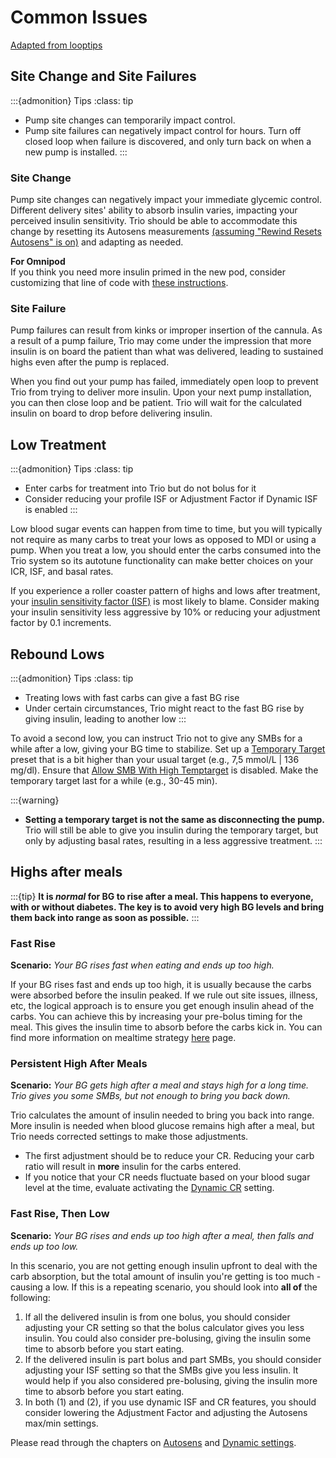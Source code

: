 # Common Issues
[Adapted from looptips](https://loopkit.github.io/looptips/how-to/think-like-loop/)

## Site Change and Site Failures

:::{admonition} Tips
:class: tip
  - Pump site changes can temporarily impact control. 
  - Pump site failures can negatively impact control for hours. Turn off closed loop when failure is discovered, and only turn back on when a new pump is installed.
:::

### Site Change

Pump site changes can negatively impact your immediate glycemic control. Different delivery sites' ability to absorb insulin varies, impacting your perceived insulin sensitivity. Trio should be able to accommodate this change by resetting its Autosens measurements [(assuming "Rewind Resets Autosens" is on)](../settings/configuration/preferences/othersettings.md) and adapting as needed.

**For Omnipod**\
If you think you need more insulin primed in the new pod, consider customizing that line of code with [these instructions](./customize.md#omnipod-add-extra-insulin-on-insertion).

### Site Failure

Pump failures can result from kinks or improper insertion of the cannula. As a result of a pump failure, Trio may come under the impression that more insulin is on board the patient than what was delivered, leading to sustained highs even after the pump is replaced. 

When you find out your pump has failed, immediately open loop to prevent Trio from trying to deliver more insulin. Upon your next pump installation, you can then close loop and be patient. Trio will wait for the calculated insulin on board to drop before delivering insulin.

## Low Treatment

:::{admonition} Tips
:class: tip
  - Enter carbs for treatment into Trio but do not bolus for it
  - Consider reducing your profile ISF or Adjustment Factor if Dynamic ISF is enabled
:::

Low blood sugar events can happen from time to time, but you will typically not require as many carbs to treat your lows as opposed to MDI or using a pump. When you treat a low, you should enter the carbs consumed into the Trio system so its autotune functionality can make better choices on your ICR, ISF, and basal rates.

If you experience a roller coaster pattern of highs and lows after treatment, your [insulin sensitivity factor (ISF)](../settings/configuration/insulinsensitivities.md) is most likely to blame. Consider making your insulin sensitivity less aggressive by 10% or reducing your adjustment factor by 0.1 increments. 

## Rebound Lows

:::{admonition} Tips
:class: tip
 - Treating lows with fast carbs can give a fast BG rise
 - Under certain circumstances, Trio might react to the fast BG rise by giving insulin, leading to another low
:::

To avoid a second low, you can instruct Trio not to give any SMBs for a while after a low, giving your BG time to stabilize. Set up a [Temporary Target](./temptarget.md) preset that is a bit higher than your usual target (e.g., 7,5 mmol/L | 136 mg/dl). Ensure that [Allow SMB With High Temptarget](../settings/configuration/preferences/smbsettings.md) is disabled. Make the temporary target last for a while (e.g., 30-45 min).

:::{warning}
 - **Setting a temporary target is not the same as disconnecting the pump.** Trio will still be able to give you insulin during the temporary target, but only by adjusting basal rates, resulting in a less aggressive treatment.
:::

## Highs after meals

:::{tip}
**It is _normal_ for BG to rise after a meal. This happens to everyone, with or without diabetes. The key is to avoid very high BG levels and bring them back into range as soon as possible.**
:::

### Fast Rise

**Scenario:** _Your BG rises fast when eating and ends up too high._

If your BG rises fast and ends up too high, it is usually because the carbs were absorbed before the insulin peaked. If we rule out site issues, illness, etc, the logical approach is to ensure you get enough insulin ahead of the carbs. You can achieve this by increasing your pre-bolus timing for the meal. This gives the insulin time to absorb before the carbs kick in. You can find more information on mealtime strategy [here](../Configuration/transition-qa.md#what-s-all-that-talk-about-changing-the-way-i-think) page.

### Persistent High After Meals

**Scenario:** _Your BG gets high after a meal and stays high for a long time. Trio gives you some SMBs, but not enough to bring you back down._

Trio calculates the amount of insulin needed to bring you back into range. More insulin is needed when blood glucose remains high after a meal, but Trio needs corrected settings to make those adjustments. 

- The first adjustment should be to reduce your CR. Reducing your carb ratio will result in **more** insulin for the carbs entered.
- If you notice that your CR needs fluctuate based on your blood sugar level at the time, evaluate activating the [Dynamic CR](https://github.com/nightscout/trio-docs/blob/Operate-Folder-Updates/docs/EN/settings/configuration/preferences/dynamicsettings.md#enable-dynamic-cr) setting. 

### Fast Rise, Then Low

**Scenario:** _Your BG rises and ends up too high after a meal, then falls and ends up too low._

In this scenario, you are not getting enough insulin upfront to deal with the carb absorption, but the total amount of insulin you're getting is too much - causing a low. If this is a repeating scenario, you should look into <b>all of</b> the following:

1. If all the delivered insulin is from one bolus, you should consider adjusting your CR setting so that the bolus calculator gives you less insulin. You could also consider pre-bolusing, giving the insulin some time to absorb before you start eating.
2. If the delivered insulin is part bolus and part SMBs, you should consider adjusting your ISF setting so that the SMBs give you less insulin. It would help if you also considered pre-bolusing, giving the insulin more time to absorb before you start eating.
3. In both (1) and (2), if you use dynamic ISF and CR features, you should consider lowering the Adjustment Factor and adjusting the Autosens max/min settings.

Please read through the chapters on [Autosens](../settings/configuration/concepts/autosens-dynamic.md) and [Dynamic settings](../settings/configuration/preferences/dynamicsettings.md).
